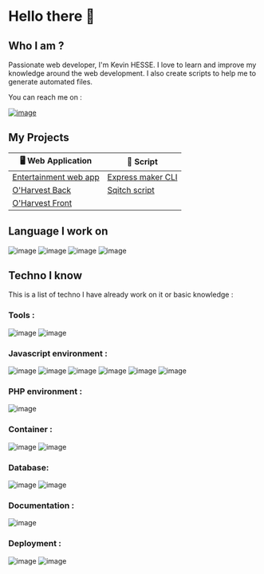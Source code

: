 # Hello there 👋

## Who I am ?

Passionate web developer, I'm Kevin HESSE. I love to learn and improve my knowledge around the web development. I also create scripts to help me to generate automated files.

You can reach me on :

[![image](https://img.shields.io/badge/LinkedIn-0077B5?style=for-the-badge&logo=linkedin&logoColor=white)](https://www.linkedin.com/in/kevin-hesse-pro)

## My Projects

| 🖥 Web Application                                                  | 📃 Script                                                             |
|---------------------------------------------------------------------|-----------------------------------------------------------------------|
| [Entertainment web app](https://github.com/Kevin-HESSE/FEM-web-app) | [Express maker CLI](https://github.com/Kevin-HESSE/express-maker-cli) |
| [O'Harvest Back](https://github.com/Kevin-HESSE/oharvest-back)      | [Sqitch script](https://github.com/Kevin-HESSE/auto_sqitch_script)    |
| [O'Harvest Front](https://github.com/Kevin-HESSE/oharvest-front)    |                                                                       |


## Language I work on

![image](https://img.shields.io/badge/HTML5-E34F26?style=for-the-badge&logo=html5&logoColor=white)
![image](https://img.shields.io/badge/CSS3-1572B6?style=for-the-badge&logo=css3&logoColor=white)
![image](https://img.shields.io/badge/JavaScript-F7DF1E?style=for-the-badge&logo=javascript&logoColor=black)
![image](https://img.shields.io/badge/PHP-777BB4?style=for-the-badge&logo=php&logoColor=white)


## Techno I know

This is a list of techno I have already work on it or basic knowledge :

### Tools :

![image](https://img.shields.io/badge/GIT-E44C30?style=for-the-badge&logo=git&logoColor=white)
![image](https://img.shields.io/badge/Shell_Script-121011?style=for-the-badge&logo=gnu-bash&logoColor=white)

### Javascript environment :

![image](https://img.shields.io/badge/Node%20js-339933?style=for-the-badge&logo=nodedotjs&logoColor=white)
![image](https://img.shields.io/badge/TypeScript-007ACC?style=for-the-badge&logo=typescript&logoColor=white)
![image](https://img.shields.io/badge/React-20232A?style=for-the-badge&logo=react&logoColor=61DAFB)
![image](https://img.shields.io/badge/Next.js-000?logo=nextdotjs&logoColor=fff&style=for-the-badge)
![image](https://img.shields.io/badge/Vue.js-35495E?style=for-the-badge&logo=vue.js&logoColor=4FC08D)
![image](https://img.shields.io/badge/Express%20js-000000?style=for-the-badge&logo=express&logoColor=white)

### PHP environment :
![image](https://img.shields.io/badge/Symfony-000000?style=for-the-badge&logo=Symfony&logoColor=white)

### Container :

![image](https://img.shields.io/badge/Docker-2CA5E0?style=for-the-badge&logo=docker&logoColor=white)
![image](https://img.shields.io/badge/kubernetes-%23326ce5.svg?style=for-the-badge&logo=kubernetes&logoColor=white)

### Database:

![image](https://img.shields.io/badge/PostgreSQL-316192?style=for-the-badge&logo=postgresql&logoColor=white)
![image](https://img.shields.io/badge/MongoDB-4EA94B?style=for-the-badge&logo=mongodb&logoColor=white)

### Documentation :

![image](https://img.shields.io/badge/Swagger-85EA2D?style=for-the-badge&logo=Swagger&logoColor=white)

### Deployment :

![image](https://img.shields.io/badge/Heroku-430098?style=for-the-badge&logo=heroku&logoColor=white)
![image](https://img.shields.io/badge/npm-CB3837?style=for-the-badge&logo=npm&logoColor=white)